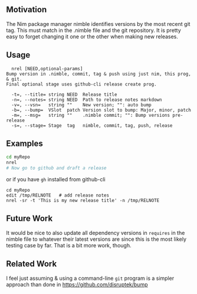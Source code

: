Motivation
----------
The Nim package manager nimble identifies versions by the most recent git tag.
This must match in the .nimble file and the git repository.  It is pretty easy
to forget changing it one or the other when making new releases.

Usage
-----
```
  nrel [NEED,optional-params]
Bump version in .nimble, commit, tag & push using just nim, this prog, & git.
Final optional stage uses github-cli release create prog.

  -t=, --title= string NEED  Release title
  -n=, --notes= string NEED  Path to release notes markdown
  -v=, --vsn=   string ""    New version; "": auto bump
  -b=, --bump=  VSlot  patch Version slot to bump: Major, minor, patch
  -m=, --msg=   string ""    .nimble commit; "": Bump versions pre-release
  -s=, --stage= Stage  tag   nimble, commit, tag, push, release
```

Examples
--------
```sh
cd myRepo
nrel
# Now go to github and draft a release
```
or if you have `gh` installed from github-cli
```
cd myRepo
edit /tmp/RELNOTE   # add release notes
nrel -sr -t 'This is my new release title' -n /tmp/RELNOTE
```

Future Work
-----------
It would be nice to also update all dependency versions in `requires` in
the nimble file to whatever their latest versions are since this is the most
likely testing case by far.  That is a bit more work, though.

Related Work
------------
I feel just assuming & using a command-line `git` program is a simpler approach
than done in https://github.com/disruptek/bump
